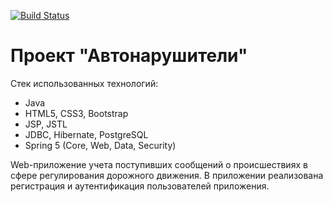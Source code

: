 [![Build Status](https://travis-ci.org/Madrabit/job4j_car_accident.svg?branch=master)](https://travis-ci.org/Madrabit/job4j_car_accident)

# Проект "Автонарушители"

Стек использованных технологий:

* Java
* HTML5, CSS3, Bootstrap
* JSP, JSTL
* JDBC, Hibernate, PostgreSQL
* Spring 5 (Core, Web, Data, Security)

Web-приложение учета поступивших сообщений о происшествиях в сфере регулирования дорожного движения. В приложении реализована регистрация и аутентификация пользователей приложения.
